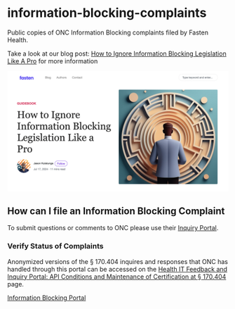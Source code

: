 # information-blocking-complaints
Public copies of ONC Information Blocking complaints filed by Fasten Health.

Take a look at our blog post: [How to Ignore Information Blocking Legislation Like A Pro](https://blog.fastenhealth.com/how-to-ignore-information-blocking-like-a-pro) for more information

[![](./media/blogpost.png)](https://blog.fastenhealth.com/how-to-ignore-information-blocking-like-a-pro)


## How can I file an Information Blocking Complaint

To submit questions or comments to ONC please use their [Inquiry Portal](https://www.healthit.gov/feedback). 

### Verify Status of Complaints 

Anonymized versions of the § 170.404 inquires and responses that ONC has handled through this portal can be accessed on the [Health IT Feedback and Inquiry Portal: API Conditions and Maintenance of Certification at § 170.404](https://onc-healthit.github.io/api-resource-guide/inquiry-portal/404-inquiries/) page.

[Information Blocking Portal](https://inquiry.healthit.gov/support/plugins/servlet/desk/portal/6)
